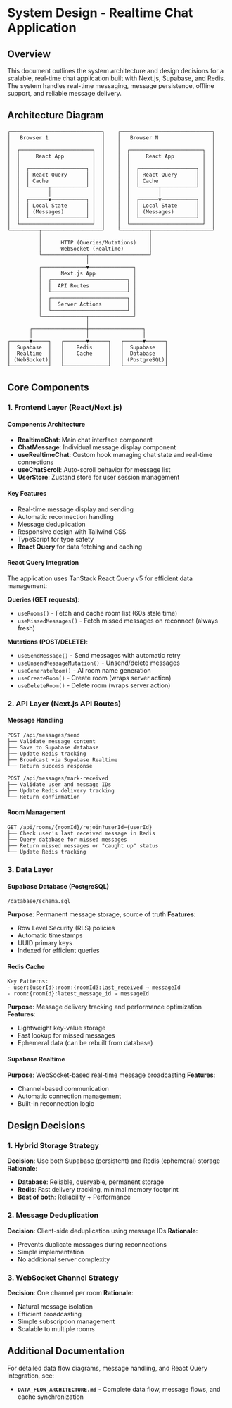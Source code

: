 # System Design - Realtime Chat Application

## Overview

This document outlines the system architecture and design decisions for a
scalable, real-time chat application built with Next.js, Supabase, and Redis.
The system handles real-time messaging, message persistence, offline support,
and reliable message delivery.

## Architecture Diagram

```
┌─────────────────────────────┐    ┌─────────────────────────────┐
│   Browser 1                 │    │   Browser N                 │
│                             │    │                             │
│  ┌───────────────────────┐  │    │  ┌───────────────────────┐  │
│  │     React App         │  │    │  │     React App         │  │
│  │                       │  │    │  │                       │  │
│  │  ┌──────────────────┐ │  │    │  │  ┌──────────────────┐ │  │
│  │  │ React Query      │ │  │    │  │  │ React Query      │ │  │
│  │  │ Cache            │ │  │    │  │  │ Cache            │ │  │
│  │  └──────┬───────────┘ │  │    │  │  └──────┬───────────┘ │  │
│  │         │             │  │    │  │         │             │  │
│  │  ┌──────▼───────────┐ │  │    │  │  ┌──────▼───────────┐ │  │
│  │  │ Local State      │ │  │    │  │  │ Local State      │ │  │
│  │  │ (Messages)       │ │  │    │  │  │ (Messages)       │ │  │
│  │  └──────────────────┘ │  │    │  │  └──────────────────┘ │  │
│  └───────────────────────┘  │    │  └───────────────────────┘  │
└─────────┬───────────────────┘    └─────────┬───────────────────┘
          │                                  │
          │      HTTP (Queries/Mutations)    │
          │      WebSocket (Realtime)        │
          └──────────────┬───────────────────┘
                         │
          ┌──────────────▼──────────────┐
          │      Next.js App            │
          │  ┌────────────────────────┐ │
          │  │  API Routes            │ │
          │  └────────────────────────┘ │
          │  ┌────────────────────────┐ │
          │  │  Server Actions        │ │
          │  └────────────────────────┘ │
          └──────────────┬──────────────┘
                         │
       ┌─────────────────┼─────────────────┐
       │                 │                 │
┌──────▼─────┐   ┌───────▼──────┐   ┌──────▼──────┐
│  Supabase  │   │    Redis     │   │  Supabase   │
│  Realtime  │   │    Cache     │   │  Database   │
│ (WebSocket)│   │              │   │ (PostgreSQL)│
└────────────┘   └──────────────┘   └─────────────┘
```

## Core Components

### 1. Frontend Layer (React/Next.js)

#### Components Architecture

- **RealtimeChat**: Main chat interface component
- **ChatMessage**: Individual message display component
- **useRealtimeChat**: Custom hook managing chat state and real-time connections
- **useChatScroll**: Auto-scroll behavior for message list
- **UserStore**: Zustand store for user session management

#### Key Features

- Real-time message display and sending
- Automatic reconnection handling
- Message deduplication
- Responsive design with Tailwind CSS
- TypeScript for type safety
- **React Query** for data fetching and caching

#### React Query Integration

The application uses TanStack React Query v5 for efficient data management:

**Queries (GET requests)**:

- `useRooms()` - Fetch and cache room list (60s stale time)
- `useMissedMessages()` - Fetch missed messages on reconnect (always fresh)

**Mutations (POST/DELETE)**:

- `useSendMessage()` - Send messages with automatic retry
- `useUnsendMessageMutation()` - Unsend/delete messages
- `useGenerateRoom()` - AI room name generation
- `useCreateRoom()` - Create room (wraps server action)
- `useDeleteRoom()` - Delete room (wraps server action)

### 2. API Layer (Next.js API Routes)

#### Message Handling

```
POST /api/messages/send
├── Validate message content
├── Save to Supabase database
├── Update Redis tracking
├── Broadcast via Supabase Realtime
└── Return success response
```

```
POST /api/messages/mark-received
├── Validate user and message IDs
├── Update Redis delivery tracking
└── Return confirmation
```

#### Room Management

```
GET /api/rooms/{roomId}/rejoin?userId={userId}
├── Check user's last received message in Redis
├── Query database for missed messages
├── Return missed messages or "caught up" status
└── Update Redis tracking
```

### 3. Data Layer

#### Supabase Database (PostgreSQL)

```
/database/schema.sql
```

**Purpose**: Permanent message storage, source of truth **Features**:

- Row Level Security (RLS) policies
- Automatic timestamps
- UUID primary keys
- Indexed for efficient queries

#### Redis Cache

```
Key Patterns:
- user:{userId}:room:{roomId}:last_received → messageId
- room:{roomId}:latest_message_id → messageId
```

**Purpose**: Message delivery tracking and performance optimization
**Features**:

- Lightweight key-value storage
- Fast lookup for missed messages
- Ephemeral data (can be rebuilt from database)

#### Supabase Realtime

**Purpose**: WebSocket-based real-time message broadcasting **Features**:

- Channel-based communication
- Automatic connection management
- Built-in reconnection logic


## Design Decisions

### 1. Hybrid Storage Strategy

**Decision**: Use both Supabase (persistent) and Redis (ephemeral) storage
**Rationale**:

- **Database**: Reliable, queryable, permanent storage
- **Redis**: Fast delivery tracking, minimal memory footprint
- **Best of both**: Reliability + Performance

### 2. Message Deduplication

**Decision**: Client-side deduplication using message IDs **Rationale**:

- Prevents duplicate messages during reconnections
- Simple implementation
- No additional server complexity

### 3. WebSocket Channel Strategy

**Decision**: One channel per room **Rationale**:

- Natural message isolation
- Efficient broadcasting
- Simple subscription management
- Scalable to multiple rooms

## Additional Documentation

For detailed data flow diagrams, message handling, and React Query integration, see:

- **`DATA_FLOW_ARCHITECTURE.md`** - Complete data flow, message flows, and cache synchronization
